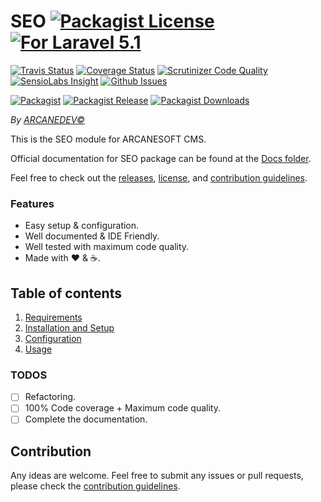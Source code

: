 # SEO [![Packagist License][badge_license]](LICENSE.md) [![For Laravel 5.1][badge_laravel]](https://github.com/ARCANESOFT/SEO#seo)

[![Travis Status][badge_build]](https://travis-ci.org/ARCANESOFT/SEO)
[![Coverage Status][badge_coverage]](https://scrutinizer-ci.com/g/ARCANESOFT/SEO/?branch=master)
[![Scrutinizer Code Quality][badge_quality]](https://scrutinizer-ci.com/g/ARCANESOFT/SEO/?branch=master)
[![SensioLabs Insight][badge_insight]](https://insight.sensiolabs.com/projects/4496bb84-ae97-46ff-90d4-34b198a475b6)
[![Github Issues][badge_issues]](https://github.com/ARCANESOFT/SEO/issues)

[![Packagist][badge_package]](https://packagist.org/packages/arcanesoft/seo)
[![Packagist Release][badge_release]](https://packagist.org/packages/arcanesoft/seo)
[![Packagist Downloads][badge_downloads]](https://packagist.org/packages/arcanesoft/seo)

*By [ARCANEDEV&copy;](http://www.arcanedev.net/)*

This is the SEO module for ARCANESOFT CMS.

Official documentation for SEO package can be found at the [Docs folder](_docs).

Feel free to check out the [releases](https://github.com/ARCANESOFT/SEO/releases), [license](LICENSE.md), and [contribution guidelines](CONTRIBUTING.md).

### Features

  * Easy setup & configuration.
  * Well documented &amp; IDE Friendly.
  * Well tested with maximum code quality.
  * Made with :heart: &amp; :coffee:.

## Table of contents

  1. [Requirements](_docs/1-Requirements.md)
  2. [Installation and Setup](_docs/2-Installation-and-Setup.md)
  3. [Configuration](_docs/3-Configuration.md)
  4. [Usage](_docs/4-Usage.md)

### TODOS

  - [ ] Refactoring.
  - [ ] 100% Code coverage + Maximum code quality.
  - [ ] Complete the documentation.

## Contribution

Any ideas are welcome. Feel free to submit any issues or pull requests, please check the [contribution guidelines](CONTRIBUTING.md).

[badge_license]:   http://img.shields.io/packagist/l/arcanesoft/seo.svg?style=flat-square
[badge_laravel]:   https://img.shields.io/badge/For-ARCANESOFT%20CMS-orange.svg?style=flat-square

[badge_build]:     http://img.shields.io/travis/ARCANESOFT/SEO.svg?style=flat-square
[badge_coverage]:  https://img.shields.io/scrutinizer/coverage/g/ARCANESOFT/SEO.svg?style=flat-square
[badge_quality]:   https://img.shields.io/scrutinizer/g/ARCANESOFT/SEO.svg?style=flat-square
[badge_insight]:   https://img.shields.io/sensiolabs/i/4496bb84-ae97-46ff-90d4-34b198a475b6.svg?style=flat-square
[badge_issues]:    http://img.shields.io/github/issues/ARCANESOFT/SEO.svg?style=flat-square

[badge_package]:   https://img.shields.io/badge/package-arcanesoft/seo-blue.svg?style=flat-square
[badge_release]:   https://img.shields.io/packagist/v/arcanesoft/seo.svg?style=flat-square
[badge_downloads]: https://img.shields.io/packagist/dt/arcanesoft/seo.svg?style=flat-square
